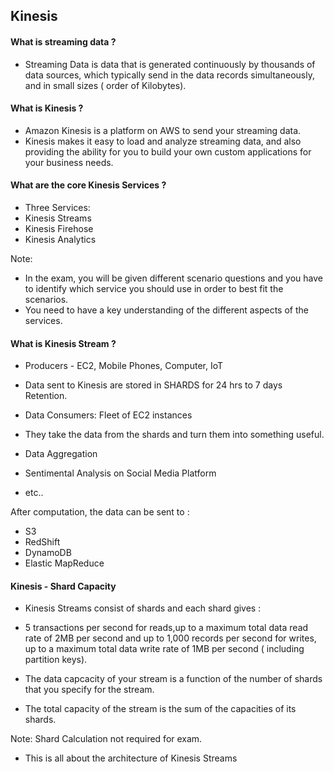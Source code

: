 ## Kinesis

#### What is streaming data ?
* Streaming Data is data that is generated continuously by thousands of data sources, which typically
send in the data records simultaneously, and in small sizes ( order of Kilobytes).

#### What is Kinesis ?

* Amazon Kinesis is a platform on AWS to send your streaming data.
* Kinesis makes it easy to load and analyze streaming data, and also providing the ability for you to build your own custom applications for your business needs.

#### What are the core Kinesis Services ?
* Three Services:
 * Kinesis Streams
 * Kinesis Firehose
 * Kinesis Analytics

Note: 
* In the exam, you will be given different scenario questions and you have to identify which service you should use in order to best fit the scenarios.
* You need to have a key understanding of the different aspects of the services.

#### What is Kinesis Stream ?

* Producers - EC2, Mobile Phones, Computer, IoT
* Data sent to Kinesis are stored in SHARDS for 24 hrs to 7 days Retention.

* Data Consumers: Fleet of EC2 instances
* They take the data from the shards and turn them into something useful.
 * Data Aggregation
 * Sentimental Analysis on Social Media Platform
 * etc..

After computation, the data can be sent to :
* S3
* RedShift
* DynamoDB
* Elastic MapReduce

#### Kinesis - Shard Capacity 
* Kinesis Streams consist of shards and each shard gives :	

* 5 transactions per second for reads,up to a maximum total data read rate of 2MB per second and up to 1,000 records per 
second for writes, up to a maximum total data write rate of 1MB per second ( including partition keys).

* The data capcacity of your stream is a function of the number of shards that you specify for the stream.
* The total capacity of the stream is the sum of the capacities of its shards.

Note: Shard Calculation not required for exam.

* This is all about the architecture of Kinesis Streams




